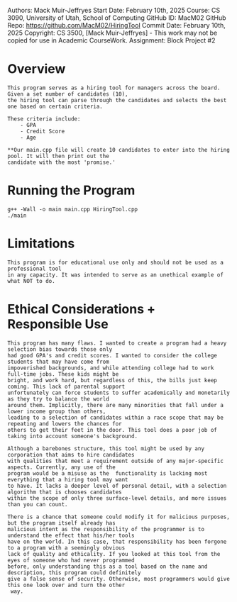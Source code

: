 Authors: Mack Muir-Jeffryes
Start Date: February 10th, 2025
Course: CS 3090, University of Utah, School of Computing
GitHub ID: MacM02
GitHub Repo: https://github.com/MacM02/HiringTool
Commit Date: February 10th, 2025
Copyright: CS 3500, [Mack Muir-Jeffryes] - This work may not be copied for use in Academic CourseWork.
Assignment: Block Project #2

# Overview

    This program serves as a hiring tool for managers across the board. Given a set number of candidates (10),
    the hiring tool can parse through the candidates and selects the best one based on certain criteria.

    These criteria include:
        - GPA
        - Credit Score
        - Age

    **Our main.cpp file will create 10 candidates to enter into the hiring pool. It will then print out the 
    candidate with the most 'promise.'

# Running the Program
    g++ -Wall -o main main.cpp HiringTool.cpp
    ./main
	
# Limitations

    This program is for educational use only and should not be used as a professional tool
    in any capacity. It was intended to serve as an unethical example of what NOT to do.

# Ethical Considerations + Responsible Use

    This program has many flaws. I wanted to create a program had a heavy selection bias towards those only
    had good GPA's and credit scores. I wanted to consider the college students that may have come from  
    impoverished backgrounds, and while attending college had to work full-time jobs. These kids might be
    bright, and work hard, but regardless of this, the bills just keep coming. This lack of parental support
    unfortunately can force students to suffer academically and monetarily as they try to balance the world
    around them. Implicitly, there are many minorities that fall under a lower income group than others, 
    leading to a selection of candidates within a race scope that may be repeating and lowers the chances for
    others to get their feet in the door. This tool does a poor job of taking into account someone's background.

    Although a barebones structure, this tool might be used by any corporation that aims to hire candidates
    with qualities that meet a requirement outside of any major-specific aspects. Currently, any use of the 
    program would be a misuse as the  functionality is lacking most everything that a hiring tool may want
    to have. It lacks a deeper level of personal detail, with a selection algorithm that is chooses candidates
    within the scope of only three surface-level details, and more issues than you can count. 

    There is a chance that someone could modify it for malicious purposes, but the program itself already has 
    malicious intent as the responsibility of the programmer is to understand the effect that his/her tools 
    have on the world. In this case, that responsibility has been forgone to a program with a seemingly obvious
    lack of quality and ethicality. If you looked at this tool from the eyes of someone who had never programmed
    before, only understanding this as a tool based on the name and description, this program could definitely 
    give a false sense of security. Otherwise, most programmers would give this one look over and turn the other
     way.